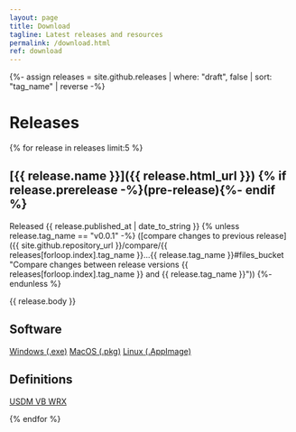 ```yaml
---
layout: page
title: Download
tagline: Latest releases and resources
permalink: /download.html
ref: download
---
```


{%- assign releases = site.github.releases | where: "draft", false | sort: "tag_name" | reverse -%}

# Releases

{% for release in releases limit:5 %}

## [{{ release.name }}]({{ release.html_url }}) {% if release.prerelease -%}(pre-release){%- endif %}

Released <time datetime="{{ release.published_at | date_to_xmlschema }}">{{ release.published_at | date_to_string }}</time>
{% unless release.tag_name == "v0.0.1" -%}
([compare changes to previous release]({{ site.github.repository_url }}/compare/{{ releases[forloop.index].tag_name }}...{{ release.tag_name }}#files_bucket "Compare changes between release versions {{ releases[forloop.index].tag_name }} and {{ release.tag_name }}"))
{%- endunless %}

{{ release.body }}

## Software
<a href="{{ release.assets[2].browser_download_url }}/" class="btn">Windows (.exe)</a>
<a href="{{ release.assets[1].browser_download_url }}/" class="btn">MacOS (.pkg)</a>
<a href="{{ release.assets[0].browser_download_url }}/" class="btn">Linux (.AppImage)</a>
## Definitions
<a href="{{ release.assets[0].browser_download_url }}/" class="btn">USDM VB WRX</a>

{% endfor %}




